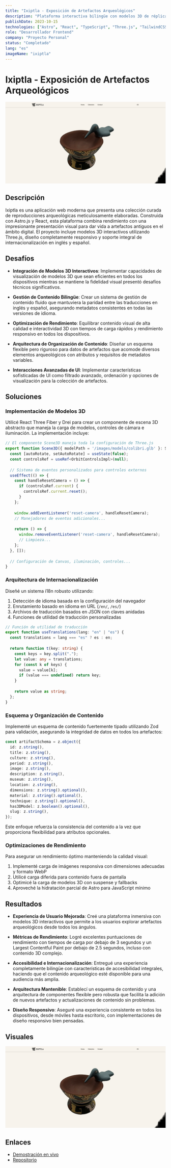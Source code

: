 ```yaml
---
title: "Ixiptla - Exposición de Artefactos Arqueológicos"
description: "Plataforma interactiva bilingüe con modelos 3D de réplicas arqueológicas"
publishDate: 2023-10-15
technologies: ["Astro", "React", "TypeScript", "Three.js", "TailwindCSS", "i18n"]
role: "Desarrollador Frontend"
company: "Proyecto Personal"
status: "Completado"
lang: "es"
imageName: "ixiptla"
---
```


# Ixiptla - Exposición de Artefactos Arqueológicos

![Project preview](/public/assets/projects/ixiptla.png)

## Descripción
Ixiptla es una aplicación web moderna que presenta una colección curada de reproducciones arqueológicas meticulosamente elaboradas. Construida con Astro.js y React, esta plataforma combina rendimiento con una impresionante presentación visual para dar vida a artefactos antiguos en el ámbito digital. El proyecto incluye modelos 3D interactivos utilizando Three.js, diseño completamente responsivo y soporte integral de internacionalización en inglés y español.

## Desafíos

- **Integración de Modelos 3D Interactivos**: Implementar capacidades de visualización de modelos 3D que sean eficientes en todos los dispositivos mientras se mantiene la fidelidad visual presentó desafíos técnicos significativos.
  
- **Gestión de Contenido Bilingüe**: Crear un sistema de gestión de contenido fluido que mantuviera la paridad entre las traducciones en inglés y español, asegurando metadatos consistentes en todas las versiones de idioma.
  
- **Optimización de Rendimiento**: Equilibrar contenido visual de alta calidad e interactividad 3D con tiempos de carga rápidos y rendimiento responsivo en todos los dispositivos.
  
- **Arquitectura de Organización de Contenido**: Diseñar un esquema flexible pero riguroso para datos de artefactos que acomode diversos elementos arqueológicos con atributos y requisitos de metadatos variables.
  
- **Interacciones Avanzadas de UI**: Implementar características sofisticadas de UI como filtrado avanzado, ordenación y opciones de visualización para la colección de artefactos.

## Soluciones

### Implementación de Modelos 3D
Utilicé React Three Fiber y Drei para crear un componente de escena 3D abstracto que maneja la carga de modelos, controles de cámara e iluminación. La implementación incluye:

```typescript
// El componente Scene3D maneja toda la configuración de Three.js
export function Scene3D({ modelPath = '/images/models/colibri.glb' }: Scene3DProps) {
  const [autoRotate, setAutoRotate] = useState(false);
  const controlsRef = useRef<OrbitControlsImpl>(null);
  
  // Sistema de eventos personalizados para controles externos
  useEffect(() => {
    const handleResetCamera = () => {
      if (controlsRef.current) {
        controlsRef.current.reset();
      }
    };

    window.addEventListener('reset-camera', handleResetCamera);
    // Manejadores de eventos adicionales...
    
    return () => {
      window.removeEventListener('reset-camera', handleResetCamera);
      // Limpieza...
    };
  }, []);
  
  // Configuración de Canvas, iluminación, controles...
}
```

### Arquitectura de Internacionalización
Diseñé un sistema i18n robusto utilizando:

1. Detección de idioma basada en la configuración del navegador
2. Enrutamiento basado en idioma en URL (`/en/`, `/es/`)
3. Archivos de traducción basados en JSON con claves anidadas
4. Funciones de utilidad de traducción personalizadas

```typescript
// Función de utilidad de traducción
export function useTranslations(lang: "en" | "es") {
  const translations = lang === "es" ? es : en;

  return function t(key: string) {
    const keys = key.split(".");
    let value: any = translations;
    for (const k of keys) {
      value = value[k];
      if (value === undefined) return key;
    }

    return value as string;
  };
}
```

### Esquema y Organización de Contenido
Implementé un esquema de contenido fuertemente tipado utilizando Zod para validación, asegurando la integridad de datos en todos los artefactos:

```typescript
const artifactSchema = z.object({
  id: z.string(),
  title: z.string(),
  culture: z.string(),
  period: z.string(),
  image: z.string(),
  description: z.string(),
  museum: z.string(),
  location: z.string(),
  dimensions: z.string().optional(),
  material: z.string().optional(),
  technique: z.string().optional(),
  has3DModel: z.boolean().optional(),
  slug: z.string(),
});
```

Este enfoque refuerza la consistencia del contenido a la vez que proporciona flexibilidad para atributos opcionales.

### Optimizaciones de Rendimiento
Para asegurar un rendimiento óptimo manteniendo la calidad visual:

1. Implementé carga de imágenes responsiva con dimensiones adecuadas y formato WebP
2. Utilicé carga diferida para contenido fuera de pantalla
3. Optimicé la carga de modelos 3D con suspense y fallbacks
4. Aproveché la hidratación parcial de Astro para JavaScript mínimo

## Resultados

- **Experiencia de Usuario Mejorada**: Creé una plataforma inmersiva con modelos 3D interactivos que permite a los usuarios explorar artefactos arqueológicos desde todos los ángulos.

- **Métricas de Rendimiento**: Logré excelentes puntuaciones de rendimiento con tiempos de carga por debajo de 3 segundos y un Largest Contentful Paint por debajo de 2.5 segundos, incluso con contenido 3D complejo.

- **Accesibilidad e Internacionalización**: Entregué una experiencia completamente bilingüe con características de accesibilidad integrales, haciendo que el contenido arqueológico esté disponible para una audiencia más amplia.

- **Arquitectura Mantenible**: Establecí un esquema de contenido y una arquitectura de componentes flexible pero robusta que facilita la adición de nuevos artefactos y actualizaciones de contenido sin problemas.

- **Diseño Responsivo**: Aseguré una experiencia consistente en todos los dispositivos, desde móviles hasta escritorio, con implementaciones de diseño responsivo bien pensadas.

## Visuales
![Vista previa del proyecto](/public/assets/projects/ixiptla.png)

## Enlaces
- [Demostración en vivo](https://ixiptla.com/)
- [Repositorio](https://github.com/Itzli2000/ixiptla)